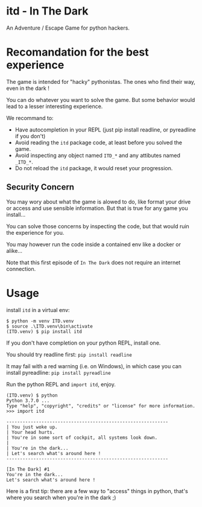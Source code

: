 # itd - In The Dark

An Adventure / Escape Game for python hackers.

# Recomandation for the best experience

The game is intended for "hacky" pythonistas. The ones who find their way, even in the dark !

You can do whatever you want to solve the game. But some behavior would lead to a lesser interesting experience.

We recommand to:
- Have autocompletion in your REPL (just pip install readline, or pyreadline if you don't)
- Avoid reading the `itd` package code, at least before you solved the game.
- Avoid inspecting any object named `ITD_*` and any attibutes named `_ITD_*`.
- Do not reload the `itd` package, it would reset your progression.

## Security Concern

You may wory about what the game is alowed to do, like format your drive or access and use sensible information.
But that is true for any game you install...

You can solve those concerns by inspecting the code, but that would ruin the experience for you.

You may however run the code inside a contained env like a docker or alike...

Note that this first episode of `In The Dark` does not require an internet connection.

# Usage

install `itd` in a virtual env:
```
$ python -m venv ITD.venv
$ source .\ITD.venv\bin\activate
(ITD.venv) $ pip install itd
```

If you don't have completion on your python REPL, install one.

You should try readline first: `pip install readline`

It may fail with a red warning (i.e. on Windows), in which case you can install pyreadline: `pip install pyreadline`


Run the python REPL and `import itd`, enjoy.
```
(ITD.venv) $ python
Python 3.7.0 ...
Type "help", "copyright", "credits" or "license" for more information.
>>> import itd

------------------------------------------------------------
| You just woke up.
| Your head hurts.
| You're in some sort of cockpit, all systems look down.
|
| You're in the dark...
| Let's search what's around here !
------------------------------------------------------------

[In The Dark] #1
You're in the dark...
Let's search what's around here !
```

Here is a first tip: there are a few way to "access" things in python, that's where you search when you're in the dark ;)

